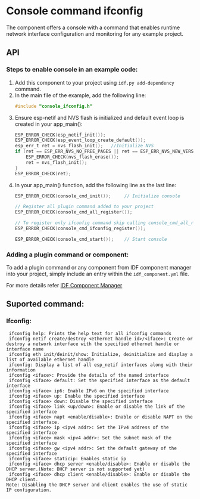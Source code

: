 # Console command ifconfig
The component offers a console with a command that enables runtime network interface configuration and monitoring for any example project.

## API

### Steps to enable console in an example code:
1. Add this component to your project using ```idf.py add-dependency``` command.
2. In the main file of the example, add the following line:
    ```c
    #include "console_ifconfig.h"
    ```
3. Ensure esp-netif and NVS flash is initialized and default event loop is created in your app_main():
    ```c
    ESP_ERROR_CHECK(esp_netif_init());
    ESP_ERROR_CHECK(esp_event_loop_create_default());
    esp_err_t ret = nvs_flash_init();   //Initialize NVS
    if (ret == ESP_ERR_NVS_NO_FREE_PAGES || ret == ESP_ERR_NVS_NEW_VERSION_FOUND) {
        ESP_ERROR_CHECK(nvs_flash_erase());
        ret = nvs_flash_init();
    }
    ESP_ERROR_CHECK(ret);
    ```
4. In your app_main() function, add the following line as the last line:
    ```c
    ESP_ERROR_CHECK(console_cmd_init());     // Initialize console

    // Register all plugin command added to your project
    ESP_ERROR_CHECK(console_cmd_all_register());

    // To register only ifconfig command skip calling console_cmd_all_register()
    ESP_ERROR_CHECK(console_cmd_ifconfig_register());

    ESP_ERROR_CHECK(console_cmd_start());    // Start console
    ```

### Adding a plugin command or component:
To add a plugin command or any component from IDF component manager into your project, simply include an entry within the `idf_component.yml` file.

For more details refer [IDF Component Manager](https://docs.espressif.com/projects/esp-idf/en/latest/esp32/api-guides/tools/idf-component-manager.html)


## Suported command:

### Ifconfig:
```
 ifconfig help: Prints the help text for all ifconfig commands
 ifconfig netif create/destroy <ethernet handle id>/<iface>: Create or destroy a network interface with the specified ethernet handle or interface name
 ifconfig eth init/deinit/show: Initialize, deinitialize and display a list of available ethernet handle
 ifconfig: Display a list of all esp_netif interfaces along with their information
 ifconfig <iface>: Provide the details of the named interface
 ifconfig <iface> default: Set the specified interface as the default interface
 ifconfig <iface> ip6: Enable IPv6 on the specified interface
 ifconfig <iface> up: Enable the specified interface
 ifconfig <iface> down: Disable the specified interface
 ifconfig <iface> link <up/down>: Enable or disable the link of the specified interface
 ifconfig <iface> napt <enable/disable>: Enable or disable NAPT on the specified interface.
 ifconfig <iface> ip <ipv4 addr>: Set the IPv4 address of the specified interface
 ifconfig <iface> mask <ipv4 addr>: Set the subnet mask of the specified interface
 ifconfig <iface> gw <ipv4 addr>: Set the default gateway of the specified interface
 ifconfig <iface> staticip: Enables static ip
 ifconfig <iface> dhcp server <enable/disable>: Enable or disable the DHCP server.(Note: DHCP server is not supported yet)
 ifconfig <iface> dhcp client <enable/disable>: Enable or disable the DHCP client.
Note: Disabling the DHCP server and client enables the use of static IP configuration.
```
